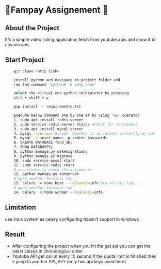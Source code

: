 # 🙌Fampay Assignement 🙌

## About the Project

It's a simple video listing application fetch from youtube apis and show it to custom apis

## Start Project

```bash
    git clone <http link>
```

```bash
    install python and navigate to project folder and
    run the command 'python3 -m venv venv'
```

```bash
    select the virtual env python interpreter by pressing
    ctrl + shift + p
```

```bash
    pip install -r requirements.txt
```

```bash
    Execute below command one by one or by using '&&' operator
    1. sudo apt install redis-server
    2. sudo service redis-server status #check for activeness
    3. sudo apt install mysql-server
    4. mysql --version #check  weather it is install correctly or not
    5. mysql -u <user_name> -p <enter password>
    6. CREATE DATABASE food_db;
    7. SHOW DATABASES;
    8. python manage.py makemigrations
    9. python manage.py migrate
    10. sudo service mysql start
    11. sudo service redis start
    # use status to check the activeness
    12. python manage.py runserver
    # open another terminal run
    13. celery -A home beat --loglevel=info #to see the log
    # open another terminal run
    14. celery -A home worker --loglevel=info
```

## Limitation

use linux system as celery configuring doesn't support in windows

## Result

- After configuring the project when you hit the get api you can get the latest videos in chronological order
- Youtube API get call in every 10 second if the quota limit is finished then it jump to another API_KEY (only two api keys used here)
